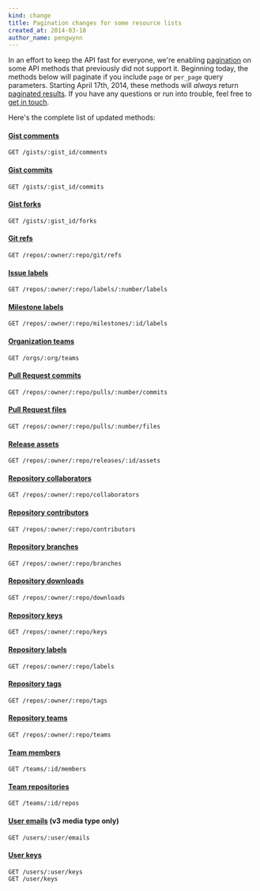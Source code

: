 ```yaml
---
kind: change
title: Pagination changes for some resource lists
created_at: 2014-03-18
author_name: pengwynn
---
```


In an effort to keep the API fast for everyone, we're enabling
[pagination][paginating] on some API methods that previously did not support it.
Beginning today, the methods below will paginate if you include `page` or
`per_page` query parameters. Starting April 17th, 2014, these methods will
_always_ return [paginated results][paginating]. If you have any questions or
run into trouble, feel free to [get in touch][contact].

Here's the complete list of updated methods:

#### [Gist comments][]

    GET /gists/:gist_id/comments

#### [Gist commits][]

    GET /gists/:gist_id/commits

#### [Gist forks][]

    GET /gists/:gist_id/forks

#### [Git refs][]

    GET /repos/:owner/:repo/git/refs

#### [Issue labels][]

    GET /repos/:owner/:repo/labels/:number/labels

#### [Milestone labels][]

    GET /repos/:owner/:repo/milestones/:id/labels

#### [Organization teams][]

    GET /orgs/:org/teams

#### [Pull Request commits][]

    GET /repos/:owner/:repo/pulls/:number/commits

#### [Pull Request files][]

    GET /repos/:owner/:repo/pulls/:number/files

#### [Release assets][]

    GET /repos/:owner/:repo/releases/:id/assets

#### [Repository collaborators][]

    GET /repos/:owner/:repo/collaborators

#### [Repository contributors][]

    GET /repos/:owner/:repo/contributors

#### [Repository branches][]

    GET /repos/:owner/:repo/branches

#### [Repository downloads][]

    GET /repos/:owner/:repo/downloads

#### [Repository keys][]

    GET /repos/:owner/:repo/keys

#### [Repository labels][]

    GET /repos/:owner/:repo/labels

#### [Repository tags][]

    GET /repos/:owner/:repo/tags

#### [Repository teams][]

    GET /repos/:owner/:repo/teams

#### [Team members][]

    GET /teams/:id/members

#### [Team repositories][]

    GET /teams/:id/repos

#### [User emails][] (v3 media type only)

    GET /users/:user/emails

#### [User keys][]

    GET /users/:user/keys
    GET /user/keys

[Gist comments]: /v3/gists/comments/#list-comments-on-a-gist
[Gist commits]: /v3/gists/#list-gist-commits
[Gist forks]: /v3/gists/#list-gist-forks
[Git refs]: /v3/git/refs/#get-all-references
[Repository collaborators]: /v3/repos/collaborators/#list
[Repository downloads]: /v3/repos/downloads/#list-downloads-for-a-repository
[Repository keys]: /v3/repos/keys/#list
[Repository labels]: /v3/issues/labels/#list-all-labels-for-this-repository
[Team repositories]: /v3/orgs/teams/#list-team-repos
[User emails]: /v3/users/emails/#list-email-addresses-for-a-user
[User keys]: /v3/users/keys/#list-public-keys-for-a-user
[Issue labels]:/v3/issues/labels/#list-labels-on-an-issue
[Milestone labels]: /v3/issues/labels/#get-labels-for-every-issue-in-a-milestone
[Organization teams]: /v3/orgs/teams/#list-teams
[Pull Request commits]: /v3/pulls/#list-commits-on-a-pull-request
[Pull Request files]: /v3/pulls/#list-pull-requests-files
[Release assets]: /v3/repos/releases/#list-assets-for-a-release
[Repository contributors]: /v3/repos/#list-contributors
[Repository branches]: /v3/repos/#list-branches
[Repository tags]: /v3/repos/#list-tags
[Repository teams]: /v3/repos/#list-teams
[Team members]: /v3/orgs/teams/#list-team-members

[paginating]: /v3/#pagination
[contact]: https://github.com/contact?form[subject]=API+v3:+Pagination+changes
